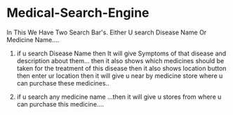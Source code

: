 # Medical-Search-Engine
In This We Have Two Search Bar's. Either U search Disease Name Or Medicine Name....

1. if u search Disease Name then It will give Symptoms of that disease and description about them...
then it also shows which medicines should be taken for the treatment of this disease
then it also shows location button then enter ur location then it will give u near by medicine store where u can purchase these medicines..

2. if u search any medicine name ...then it will give u stores from where u can purchase this medicine....

